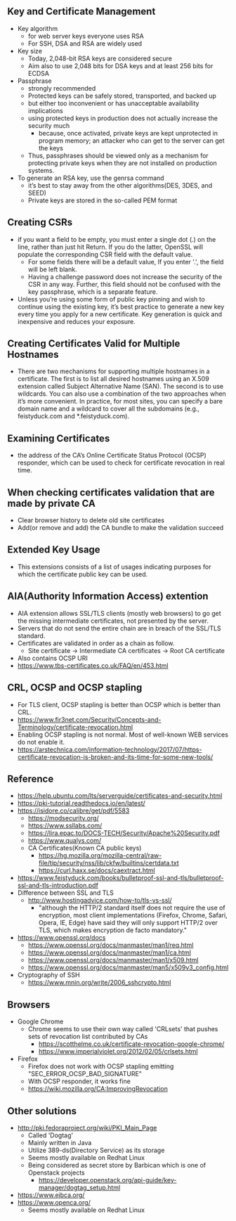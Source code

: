 ## Key and Certificate Management
- Key algorithm
  - for web server keys everyone uses RSA
  - For SSH, DSA and RSA are widely used
- Key size
  - Today, 2,048-bit RSA keys are considered secure
  - Aim also to use 2,048 bits for DSA keys and at least 256 bits for ECDSA
- Passphrase
  - strongly recommended
  - Protected keys can be safely stored, transported, and backed up
  - but either too inconvenient or has unacceptable availability implications
  - using protected keys in production does not actually increase the security much
    - because, once activated, private keys are kept unprotected in program memory; an attacker who can get to the server can get the keys
   - Thus, passphrases should be viewed only as a mechanism for protecting private keys when they are not installed on production systems.
- To generate an RSA key, use the genrsa command
  - it’s best to stay away from the other algorithms(DES, 3DES, and SEED)
  - Private keys are stored in the so-called PEM format
## Creating CSRs
- if you want a field to be empty, you must enter a single dot (.) on the line, rather than just
hit Return. If you do the latter, OpenSSL will populate the corresponding CSR field with the
default value.
  - For some fields there will be a default value, If you enter '.', the field will be left blank.
  - Having a challenge password does not increase the security of the CSR in any way. Further, this field
should not be confused with the key passphrase, which is a separate feature.
- Unless you’re using some form of public key pinning and wish to continue using the existing key, it’s best practice to generate a new key every time you apply for a new certificate. Key generation is quick and inexpensive and reduces your exposure.
## Creating Certificates Valid for Multiple Hostnames
- There are two mechanisms for supporting multiple hostnames in a certificate. The first is to list all desired hostnames using an X.509 extension called Subject Alternative Name (SAN). The second is to use wildcards. You can also use a combination of the two approaches when it’s more convenient. In practice, for most sites, you can specify a bare domain name and a wildcard to cover all the subdomains (e.g., feistyduck.com and *.feistyduck.com).

## Examining Certificates
- the address of the CA’s Online Certificate Status Protocol (OCSP) responder, which can be used to check for certificate revocation in real time.


## When checking certificates validation that are made by private CA
- Clear browser history to delete old site certificates
- Add(or remove and add) the CA bundle to make the validation succeed

## Extended Key Usage
- This extensions consists of a list of usages indicating purposes for which the certificate public key can be used.

## AIA(Authority Information Access) extention
- AIA extension allows SSL/TLS clients (mostly web browsers) to go get the missing intermediate certificates, not presented by the server.
- Servers that do not send the entire chain are in breach of the SSL/TLS standard.
- Certificates are validated in order as a chain as follow.
  - Site certificate -> Intermediate CA certificates -> Root CA certificate
- Also contains OCSP URI
- https://www.tbs-certificates.co.uk/FAQ/en/453.html

## CRL, OCSP and OCSP stapling
- For TLS client, OCSP stapling is better than OCSP which is better than CRL.
- https://www.fir3net.com/Security/Concepts-and-Terminology/certificate-revocation.html
- Enabling OCSP stapling is not normal. Most of well-known WEB services do not enable it.
- https://arstechnica.com/information-technology/2017/07/https-certificate-revocation-is-broken-and-its-time-for-some-new-tools/

## Reference
- https://help.ubuntu.com/lts/serverguide/certificates-and-security.html
- https://pki-tutorial.readthedocs.io/en/latest/
- https://isidore.co/calibre/get/pdf/5583
  - https://modsecurity.org/
  - https://www.ssllabs.com/
  - https://lira.epac.to/DOCS-TECH/Security/Apache%20Security.pdf
  - https://www.qualys.com/
  - CA Certificates(Known CA public keys)
    - https://hg.mozilla.org/mozilla-central/raw-file/tip/security/nss/lib/ckfw/builtins/certdata.txt
    - https://curl.haxx.se/docs/caextract.html
- https://www.feistyduck.com/books/bulletproof-ssl-and-tls/bulletproof-ssl-and-tls-introduction.pdf
- Difference between SSL and TLS
  - http://www.hostingadvice.com/how-to/tls-vs-ssl/
    - "although the HTTP/2 standard itself does not require the use of encryption, most client implementations (Firefox, Chrome, Safari, Opera, IE, Edge) have said they will only support HTTP/2 over TLS, which makes encryption de facto mandatory."
- https://www.openssl.org/docs
  - https://www.openssl.org/docs/manmaster/man1/req.html
  - https://www.openssl.org/docs/manmaster/man1/ca.html
  - https://www.openssl.org/docs/manmaster/man1/x509.html
  - https://www.openssl.org/docs/manmaster/man5/x509v3_config.html
- Cryptography of SSH
  - https://www.mnin.org/write/2006_sshcrypto.html

## Browsers
- Google Chrome
  - Chrome seems to use their own way called 'CRLsets' that pushes sets of revocation list contributed by CAs
    - https://scotthelme.co.uk/certificate-revocation-google-chrome/
    - https://www.imperialviolet.org/2012/02/05/crlsets.html
- Firefox
  - Firefox does not work with OCSP stapling emitting "SEC_ERROR_OCSP_BAD_SIGNATURE"
  - With OCSP responder, it works fine
  - https://wiki.mozilla.org/CA:ImprovingRevocation

## Other solutions
- http://pki.fedoraproject.org/wiki/PKI_Main_Page
  - Called 'Dogtag'
  - Mainly written in Java
  - Utilize 389-ds(Directory Service) as its storage
  - Seems mostly available on Redhat Linux
  - Being considered as secret store by Barbican which is one of Openstack projects
    - https://developer.openstack.org/api-guide/key-manager/dogtag_setup.html
- https://www.ejbca.org/
- https://www.openca.org/
  - Seems mostly available on Redhat Linux
